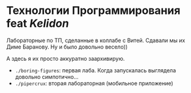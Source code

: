 # Технологии Программирования feat _Kelidon_

Лабораторные по ТП, сделанные в коллабе с Витей. 
Сдавали мы их Диме Баранову.
Ну и было довольно весело))

А здесь я их просто аккуратно заархивирую.

- `./boring-figures`: первая лаба. Когда запускалась выглядела довольно симпотично...
- `./pipercrux`: вторая лабораторная (мобильное приложение)

